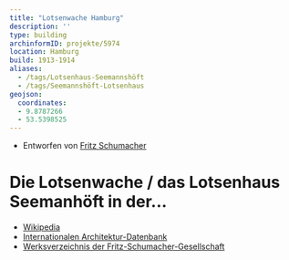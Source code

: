 ```yaml
---
title: "Lotsenwache Hamburg"
description: ''
type: building
archinformID: projekte/5974
location: Hamburg
build: 1913-1914
aliases:
  - /tags/Lotsenhaus-Seemannshöft
  - /tags/Seemannshöft-Lotsenhaus
geojson:
  coordinates:
  - 9.8787266
  - 53.5398525
---
```


* Entworfen von [Fritz Schumacher](/tags/Fritz-Schumacher)

# Die Lotsenwache / das Lotsenhaus Seemanhöft in der...
* [Wikipedia](https://de.wikipedia.org/wiki/Lotsenhaus_Seemannsh%C3%B6ft)
* [Internationalen Architektur-Datenbank](https://deu.archinform.net/projekte/5974.htm)
* [Werksverzeichnis der Fritz-Schumacher-Gesellschaft](http://fritzschumacher.de/gesellschaft/werkkatalog/157-lotsenhaus/)
